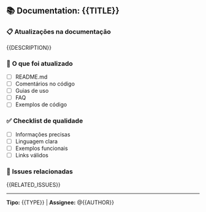 ## 📚 Documentation: {{TITLE}}

### 📋 **Atualizações na documentação**
{{DESCRIPTION}}

### 📝 **O que foi atualizado**
- [ ] README.md
- [ ] Comentários no código
- [ ] Guias de uso
- [ ] FAQ
- [ ] Exemplos de código

### ✅ **Checklist de qualidade**
- [ ] Informações precisas
- [ ] Linguagem clara
- [ ] Exemplos funcionais
- [ ] Links válidos

### 🔗 **Issues relacionadas**
{{RELATED_ISSUES}}

---
**Tipo:** {{TYPE}} | **Assignee:** @{{AUTHOR}}
